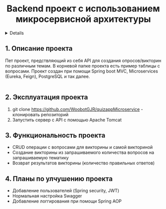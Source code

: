 <h1 align="center">Backend проект с использованием микросервисной архитектуры</h1>

<a name="summary">
  <details>
    <summary>Оглавление</summary>
    <ol>
      <li><a href="#project-description">Описание проекта</a></li>
      <li><a href="#project-installation">Эксплуатация проекта</a></li>
      <li><a href="#project-functionality">Функциональность проекта</a></li>
      <li><a href="#project-future">Планы по улчушению проекта</a></li>
    </ol>
  </details>
</a>

<a name="project-description"><h2>1. Описание проекта</h2></a>
Пет проект, предствляющий из себя API для создания опросов/викторин по различным темам. В корневой папке проекта есть пример таблицы с вопросами. Проект создан при помощи Spring boot MVC, Microservices (Eureka, Feign), PostgreSQL и так далее.  
<br>

<a name="project-installation"><h2>2. Эксплуатация проекта</h2></a>

1. git clone https://github.com/WoobotGJR/quizappMicroservice - клонировать репозиторий
2. Запустить сервер с API с помощью Apache Tomcat 

<a name="project-functionality"><h2>3. Функциональность проекта</h2></a>

- CRUD операции с вопросами для викторины и самой викториной
- Создание викторины из запрашиваемого количества вопросов на запрашиваемую тематику 
- Возврат результатов викторины (количество правильных ответов)

<a name="project-future"><h2>4. Планы по улчушению проекта</h2></a>

- Добавление пользователей (Spring security, JWT)
- Нормальная настройка Swagger
- Добавление логгирования при помощи Spring AOP


